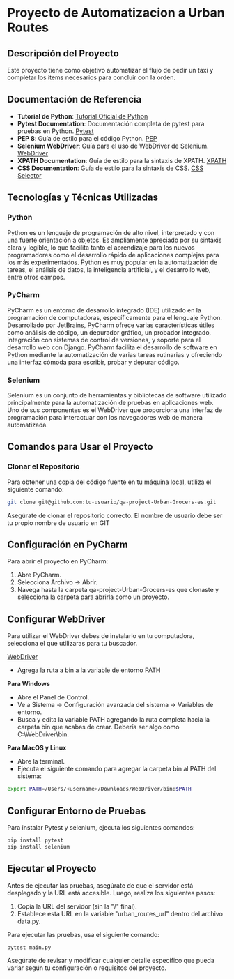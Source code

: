 # Proyecto de Automatizacion a Urban Routes

## Descripción del Proyecto
Este proyecto tiene como objetivo automatizar el flujo de pedir un taxi y completar los items necesarios para concluir con la orden.

## Documentación de Referencia
- **Tutorial de Python**: [Tutorial Oficial de Python](https://docs.python.org/es/3/tutorial/index.html)
- **Pytest Documentation**: Documentación completa de pytest para pruebas en Python. [Pytest](https://docs.pytest.org/en/7.1.x/contents.html)
- **PEP 8**: Guía de estilo para el código Python. [PEP](https://peps.python.org/pep-0008/)
- **Selenium WebDriver**: Guía para el uso de WebDriver de Selenium. [WebDriver](https://www.selenium.dev/documentation/webdriver/)
- **XPATH Documentation**: Guía de estilo para la sintaxis de XPATH. [XPATH](https://www.w3schools.com/xml/xpath_intro.asp)
- **CSS Documentation**: Guía de estilo para la sintaxis de CSS. [CSS Selector](https://saucelabs.com/resources/blog/selenium-tips-css-selectors)

## Tecnologías y Técnicas Utilizadas

### Python
Python es un lenguaje de programación de alto nivel, interpretado y con una fuerte orientación a objetos. Es ampliamente apreciado por su sintaxis clara y legible, lo que facilita tanto el aprendizaje para los nuevos programadores como el desarrollo rápido de aplicaciones complejas para los más experimentados. Python es muy popular en la automatización de tareas, el análisis de datos, la inteligencia artificial, y el desarrollo web, entre otros campos.

### PyCharm
PyCharm es un entorno de desarrollo integrado (IDE) utilizado en la programación de computadoras, específicamente para el lenguaje Python. Desarrollado por JetBrains, PyCharm ofrece varias características útiles como análisis de código, un depurador gráfico, un probador integrado, integración con sistemas de control de versiones, y soporte para el desarrollo web con Django. PyCharm facilita el desarrollo de software en Python mediante la automatización de varias tareas rutinarias y ofreciendo una interfaz cómoda para escribir, probar y depurar código.

### Selenium
Selenium es un conjunto de herramientas y bibliotecas de software utilizado principalmente para la automatización de pruebas en aplicaciones web. Uno de sus componentes es el WebDriver que proporciona una interfaz de programación para interactuar con los navegadores web de manera automatizada.

## Comandos para Usar el Proyecto

### Clonar el Repositorio
Para obtener una copia del código fuente en tu máquina local, utiliza el siguiente comando:

```bash
git clone git@github.com:tu-usuario/qa-project-Urban-Grocers-es.git
```

Asegúrate de clonar el repositorio correcto. El nombre de usuario debe ser tu propio nombre de usuario en GIT

## Configuración en PyCharm
Para abrir el proyecto en PyCharm:

1. Abre PyCharm.
2. Selecciona Archivo → Abrir.
3. Navega hasta la carpeta qa-project-Urban-Grocers-es que clonaste y selecciona la carpeta para abrirla como un proyecto.

## Configurar WebDriver
Para utilizar el WebDriver debes de instalarlo en tu computadora, selecciona el que utilizaras para tu buscador.

[WebDriver](https://www.selenium.dev/documentation/webdriver/troubleshooting/errors/driver_location/#download-the-driver)

- Agrega la ruta a bin a la variable de entorno PATH

**Para Windows**

- Abre el Panel de Control.
- Ve a Sistema → Configuración avanzada del sistema → Variables de entorno.
- Busca y edita la variable PATH agregando la ruta completa hacia la carpeta bin que acabas de crear. Debería ser algo como C:\\WebDriver\\bin.

**Para MacOS y Linux**

- Abre la terminal.
- Ejecuta el siguiente comando para agregar la carpeta bin al PATH del sistema:

```bash
export PATH=/Users/<username>/Downloads/WebDriver/bin:$PATH
```

## Configurar Entorno de Pruebas
Para instalar Pytest y selenium, ejecuta los siguientes comandos:

```bash
pip install pytest
pip install selenium
```

## Ejecutar el Proyecto
Antes de ejecutar las pruebas, asegúrate de que el servidor está desplegado y la URL está accesible. Luego, realiza los siguientes pasos:

1. Copia la URL del servidor (sin la "/" final).
2. Establece esta URL en la variable "urban_routes_url" dentro del archivo data.py.

Para ejecutar las pruebas, usa el siguiente comando:

```bash
pytest main.py
```

Asegúrate de revisar y modificar cualquier detalle específico que pueda variar según tu configuración o requisitos del proyecto.
